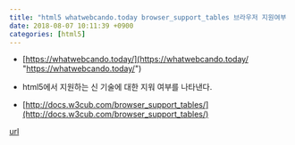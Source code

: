 ```yaml
---
title: "html5 whatwebcando.today browser_support_tables 브라우저 지원여부 "
date: 2018-08-07 10:11:39 +0900
categories: [html5]
---
```


- [https://whatwebcando.today/](https://whatwebcando.today/ "https://whatwebcando.today/")
- html5에서 지원하는 신 기술에 대한 지워 여부를 나타낸다.

- [http://docs.w3cub.com/browser_support_tables/](http://docs.w3cub.com/browser_support_tables/)




[url](http://www.mins01.com/mh/tech/read/1181)